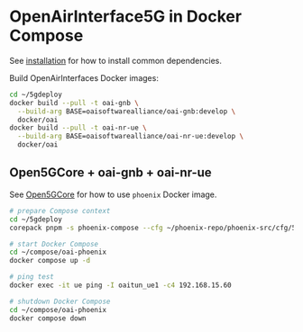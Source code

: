 # OpenAirInterface5G in Docker Compose

See [installation](INSTALL.md) for how to install common dependencies.

Build OpenAirInterfaces Docker images:

```bash
cd ~/5gdeploy
docker build --pull -t oai-gnb \
  --build-arg BASE=oaisoftwarealliance/oai-gnb:develop \
  docker/oai
docker build --pull -t oai-nr-ue \
  --build-arg BASE=oaisoftwarealliance/oai-nr-ue:develop \
  docker/oai
```

## Open5GCore + oai-gnb + oai-nr-ue

See [Open5GCore](Open5GCore.md) for how to use `phoenix` Docker image.

```bash
# prepare Compose context
cd ~/5gdeploy
corepack pnpm -s phoenix-compose --cfg ~/phoenix-repo/phoenix-src/cfg/5g --out ~/compose/oai-phoenix --ran docker/oai/compose.phoenix.yml

# start Docker Compose
cd ~/compose/oai-phoenix
docker compose up -d

# ping test
docker exec -it ue ping -I oaitun_ue1 -c4 192.168.15.60

# shutdown Docker Compose
cd ~/compose/oai-phoenix
docker compose down
```
